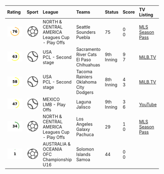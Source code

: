 | Rating                                                                                                                                 | Sport                                                                                                            | League                                             | Teams                                       | Status     | Score   | TV Listing                                                                                                      |
|:---------------------------------------------------------------------------------------------------------------------------------------|:-----------------------------------------------------------------------------------------------------------------|:---------------------------------------------------|:--------------------------------------------|:-----------|:--------|:----------------------------------------------------------------------------------------------------------------|
| <img src="https://raw.githubusercontent.com/BlakeDuncan25/Donut-SVG-Ratings/bac4e4a278175106499642192132b1786a9aec38/76.svg" alt="76"> | <img src="https://raw.githubusercontent.com/BlakeDuncan25/Donut-SVG-Ratings/master/soccer.png" alt="Soccer">     | NORTH & CENTRAL AMERICA<br>Leagues Cup - Play Offs | Seattle Sounders<br>Puebla                  | 75         | 0<br>0  | <a href="https://tv.apple.com/us/channel/tvs.sbd.7000">MLS Season Pass</a>                                      |
| <img src="https://raw.githubusercontent.com/BlakeDuncan25/Donut-SVG-Ratings/bac4e4a278175106499642192132b1786a9aec38/63.svg" alt="63"> | <img src="https://raw.githubusercontent.com/BlakeDuncan25/Donut-SVG-Ratings/master/baseball.png" alt="Baseball"> | USA<br>PCL - Second stage                          | Sacramento River Cats<br>El Paso Chihuahuas | 9th Inning | 9<br>7  | <a href="https://www.milb.com/live-stream-games/2025/08/19">MiLB.TV</a>                                         |
| <img src="https://raw.githubusercontent.com/BlakeDuncan25/Donut-SVG-Ratings/bac4e4a278175106499642192132b1786a9aec38/58.svg" alt="58"> | <img src="https://raw.githubusercontent.com/BlakeDuncan25/Donut-SVG-Ratings/master/baseball.png" alt="Baseball"> | USA<br>PCL - Second stage                          | Tacoma Rainiers<br>Oklahoma City Dodgers    | 8th Inning | 4<br>3  | <a href="https://www.milb.com/live-stream-games/2025/08/19">MiLB.TV</a>                                         |
| <img src="https://raw.githubusercontent.com/BlakeDuncan25/Donut-SVG-Ratings/bac4e4a278175106499642192132b1786a9aec38/47.svg" alt="47"> | <img src="https://raw.githubusercontent.com/BlakeDuncan25/Donut-SVG-Ratings/master/baseball.png" alt="Baseball"> | MEXICO<br>LMB - Play Offs                          | Laguna<br>Jalisco                           | 9th Inning | 3<br>6  | <a href="https://www.youtube.com/results?search_query=liga+mexicana+de+beisbol&sp=EgYIAxABGAI%253D">YouTube</a> |
| <img src="https://raw.githubusercontent.com/BlakeDuncan25/Donut-SVG-Ratings/bac4e4a278175106499642192132b1786a9aec38/34.svg" alt="34"> | <img src="https://raw.githubusercontent.com/BlakeDuncan25/Donut-SVG-Ratings/master/soccer.png" alt="Soccer">     | NORTH & CENTRAL AMERICA<br>Leagues Cup - Play Offs | Los Angeles Galaxy<br>Pachuca               | 29         | 1<br>0  | <a href="https://tv.apple.com/us/channel/tvs.sbd.7000">MLS Season Pass</a>                                      |
| <img src="https://raw.githubusercontent.com/BlakeDuncan25/Donut-SVG-Ratings/bac4e4a278175106499642192132b1786a9aec38/1.svg" alt="1">   | <img src="https://raw.githubusercontent.com/BlakeDuncan25/Donut-SVG-Ratings/master/soccer.png" alt="Soccer">     | AUSTRALIA & OCEANIA<br>OFC Championship U16        | Solomon Islands<br>Samoa                    | 44         | 0<br>0  | <a href="#N/A"></a>                                                                                             |